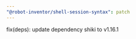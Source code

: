 ```yaml
---
"@robot-inventor/shell-session-syntax": patch
---
```


fix(deps): update dependency shiki to v1.16.1
